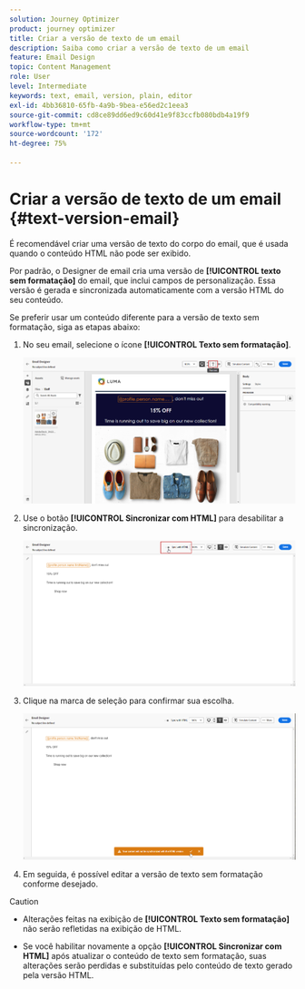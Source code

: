 ```yaml
---
solution: Journey Optimizer
product: journey optimizer
title: Criar a versão de texto de um email
description: Saiba como criar a versão de texto de um email
feature: Email Design
topic: Content Management
role: User
level: Intermediate
keywords: text, email, version, plain, editor
exl-id: 4bb36810-65fb-4a9b-9bea-e56ed2c1eea3
source-git-commit: cd8ce89dd6ed9c60d41e9f83ccfb080bdb4a19f9
workflow-type: tm+mt
source-wordcount: '172'
ht-degree: 75%

---
```


# Criar a versão de texto de um email {#text-version-email}

É recomendável criar uma versão de texto do corpo do email, que é usada quando o conteúdo HTML não pode ser exibido.

Por padrão, o Designer de email cria uma versão de **[!UICONTROL texto sem formatação]** do email, que inclui campos de personalização. Essa versão é gerada e sincronizada automaticamente com a versão HTML do seu conteúdo.

Se preferir usar um conteúdo diferente para a versão de texto sem formatação, siga as etapas abaixo:

1. No seu email, selecione o ícone **[!UICONTROL Texto sem formatação]**.

   ![](assets/text_version_3.png)

1. Use o botão **[!UICONTROL Sincronizar com HTML]** para desabilitar a sincronização.

   ![](assets/text_version_1.png)

1. Clique na marca de seleção para confirmar sua escolha.

   ![](assets/text_version_2.png)

1. Em seguida, é possível editar a versão de texto sem formatação conforme desejado.

>[!CAUTION]
>
>* Alterações feitas na exibição de **[!UICONTROL Texto sem formatação]** não serão refletidas na exibição de HTML.
>
>* Se você habilitar novamente a opção **[!UICONTROL Sincronizar com HTML]** após atualizar o conteúdo de texto sem formatação, suas alterações serão perdidas e substituídas pelo conteúdo de texto gerado pela versão HTML.
